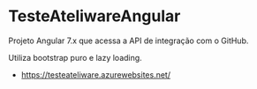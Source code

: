 # TesteAteliwareAngular
Projeto Angular 7.x que acessa a API de integração com o GitHub.

Utiliza bootstrap puro e lazy loading.

- https://testeateliware.azurewebsites.net/
